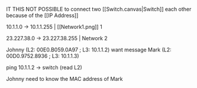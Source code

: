 
IT THIS NOT POSSIBLE to connect two [[Switch.canvas|Switch]] each other because of the [[IP Address]]

10.1.1.0 -> 10.1.1.255 | [[Network1.png]] 1

23.227.38.0 -> 23.227.38.255 | Network 2


Johnny (L2: 00E0.B059.0A97 ; L3: 10.1.1.2) want message Mark (L2: 00D0.9752.8936 ; L3: 10.1.1.3)

ping 10.1.1.2 -> switch (read L2)

Johnny need to know the MAC address of Mark